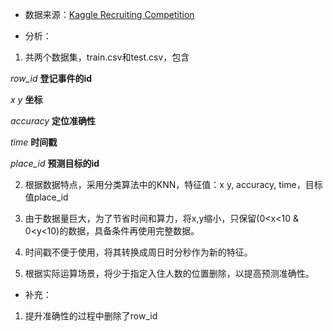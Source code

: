 - 数据来源：[Kaggle Recruiting Competition](https://www.kaggle.com/c/facebook-v-predicting-check-ins)

- 分析：
1. 共两个数据集，train.csv和test.csv，包含

  *row_id* **登记事件的id**

  *x y* **坐标**

  *accuracy* **定位准确性**

  *time* **时间戳**

  *place_id* **预测目标的id**
  
2. 根据数据特点，采用分类算法中的KNN，特征值：x y, accuracy, time，目标值place_id

3. 由于数据量巨大，为了节省时间和算力，将x,y缩小，只保留(0<x<10 & 0<y<10)的数据，具备条件再使用完整数据。

4. 时间戳不便于使用，将其转换成周日时分秒作为新的特征。

5. 根据实际运算场景，将少于指定入住人数的位置删除，以提高预测准确性。

- 补充：

1. 提升准确性的过程中删除了row_id
